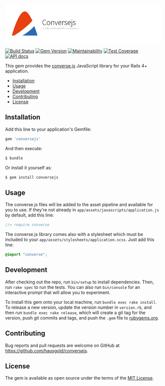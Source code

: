 ![Conversejs](doc/assets/project.png)

[![Build Status](https://travis-ci.org/hausgold/conversejs.svg?branch=master)](https://travis-ci.org/hausgold/conversejs)
[![Gem Version](https://badge.fury.io/rb/conversejs.svg)](https://badge.fury.io/rb/conversejs)
[![Maintainability](https://api.codeclimate.com/v1/badges/2565ad54f9ef9d68a7a2/maintainability)](https://codeclimate.com/github/hausgold/conversejs/maintainability)
[![Test Coverage](https://api.codeclimate.com/v1/badges/2565ad54f9ef9d68a7a2/test_coverage)](https://codeclimate.com/github/hausgold/conversejs/test_coverage)
[![API docs](https://img.shields.io/badge/docs-API-blue.svg)](https://www.rubydoc.info/gems/conversejs)

This gem provides the [converse.js](https://conversejs.org/) JavaScript library
for your Rails 4+ application.

- [Installation](#installation)
- [Usage](#usage)
- [Development](#development)
- [Contributing](#contributing)
- [License](#license)

## Installation

Add this line to your application's Gemfile:

```ruby
gem 'conversejs'
```

And then execute:

```bash
$ bundle
```

Or install it yourself as:

```bash
$ gem install conversejs
```

## Usage

The converse.js files will be added to the asset pipeline and available for you
to use. If they're not already in `app/assets/javascripts/application.js` by
default, add this line:

```js
//= require converse
```

The converse.js library comes also with a stylesheet which must be included to
your `app/assets/stylesheets/application.scss`. Just add this line:

```css
@import "converse";
```

## Development

After checking out the repo, run `bin/setup` to install dependencies. Then, run
`rake spec` to run the tests. You can also run `bin/console` for an interactive
prompt that will allow you to experiment.

To install this gem onto your local machine, run `bundle exec rake install`. To
release a new version, update the version number in `version.rb`, and then run
`bundle exec rake release`, which will create a git tag for the version, push
git commits and tags, and push the `.gem` file to
[rubygems.org](https://rubygems.org).

## Contributing

Bug reports and pull requests are welcome on GitHub at
https://github.com/hausgold/conversejs.

## License

The gem is available as open source under the terms of the [MIT
License](https://opensource.org/licenses/MIT).
